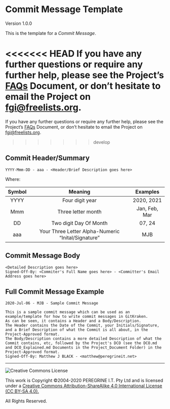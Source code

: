 # Commit Message Template

Version 1.0.0

This is the template for a *Commit Message*.

<<<<<<< HEAD
If you have any further questions or require any further help, please see the Project&rsquo;s [FAQs](../Project_Documentation/FAQs.md) Document, or don&rsquo;t hesitate to email the Project on <fgi@freelists.org>.
=======
If you have any further questions or require any further help, please see the Project&rsquo;s [FAQs](https://github.com/Dulux-Oz/FGI/tree/master/Project_Documentation/FAQs.md) Document, or don&rsquo;t hesitate to email the Project on <fgi@freelists.org>.
>>>>>>> develop

## Commit Header/Summary

~~~
YYYY-Mmm-DD - aaa - <Header/Brief Description goes here>
~~~
Where:

|Symbol|Meaning|Examples|
|:-:|:-:|:-:|
|YYYY|Four digit year|2020, 2021|
|Mmm|Three letter month|Jan, Feb, Mar|
|DD|Two digit Day Of Month|07, 24|
|aaa|Your Three Letter Alpha-Numeric &ldquo;Inital/Signature&rdquo;|MJB|

## Commit Message Body
~~~
<Detailed Description goes here>
Signed-Off-By: <Commiter's Full Name goes here> - <Committer's Email Address goes here>
~~~

## Full Commit Message Example

~~~
2020-Jul-06 - MJB - Sample Commit Message

This is a sample commit message which can be used as an example/template for how to write commit messages in GitKraken.
As can be seen, it contains a Header and a Body/Description.
The Header contains the Date of the Commit, your Initials/Signature, and a Brief Description of what the Commit is all about, in the Project-Approved format.
The Body/Description contains a more detailed Description of what the Commit contains, etc, followed by the Project's DCO (see the DCO.md and DCO_Explained.md Documents in the Project_Document Folder) in the Project-Approved format.
Signed-Off-By: Matthew J BLACK - <matthew@peregrineit.net>
~~~

---

![Creative Commons License](https://i.creativecommons.org/l/by-sa/4.0/88x31.png "Creative Commons License")

This work is Copyright &copy;2004-2020 PEREGRINE I.T. Pty Ltd and is licensed under a [Creative Commons Attribution-ShareAlike 4.0 International License (CC BY-SA 4.0).](https://creativecommons.org/licenses/by-sa/4.0/)

All Rights Reserved.
